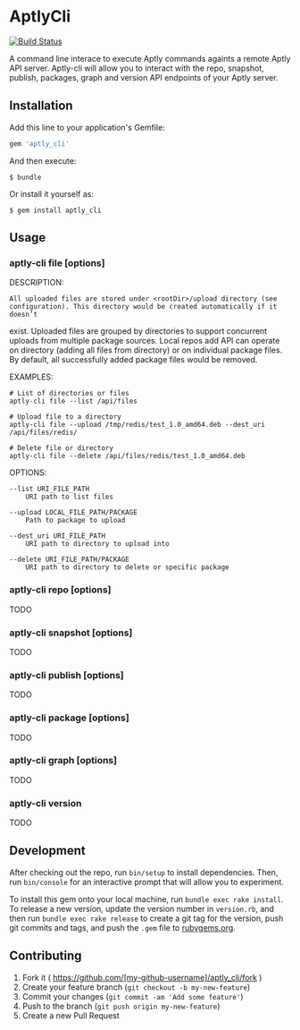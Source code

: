# AptlyCli

[![Build Status](https://travis-ci.org/sepulworld/aptly_cli.svg)](https://travis-ci.org/sepulworld/aptly_cli)

A command line interace to execute Aptly commands againts a remote Aptly API server.  Aptly-cli will allow you to interact with the repo, snapshot, publish, packages, graph and version API endpoints of your Aptly server.

## Installation

Add this line to your application's Gemfile:

```ruby
gem 'aptly_cli'
```

And then execute:

    $ bundle

Or install it yourself as:

    $ gem install aptly_cli

## Usage

###    aptly-cli file [options]

  DESCRIPTION:

    All uploaded files are stored under <rootDir>/upload directory (see configuration). This directory would be created automatically if it doesn’t
exist. Uploaded files are grouped by directories to support concurrent uploads from multiple package sources. Local repos add API can operate on
directory (adding all files from directory) or on individual package files. By default, all successfully added package files would be removed.

  EXAMPLES:

    # List of directories or files
    aptly-cli file --list /api/files

    # Upload file to a directory
    aptly-cli file --upload /tmp/redis/test_1.0_amd64.deb --dest_uri /api/files/redis/

    # Delete file or directory
    aptly-cli file --delete /api/files/redis/test_1.0_amd64.deb

  OPTIONS:

    --list URI_FILE_PATH
        URI path to list files

    --upload LOCAL_FILE_PATH/PACKAGE
        Path to package to upload

    --dest_uri URI_FILE_PATH
        URI path to directory to upload into

    --delete URI_FILE_PATH/PACKAGE
        URI path to directory to delete or specific package

###     aptly-cli repo [options]

TODO

###     aptly-cli snapshot [options]

TODO

###     aptly-cli publish [options]

TODO

###     aptly-cli package [options]

TODO

###     aptly-cli graph [options]

TODO

###     aptly-cli version

TODO

## Development

After checking out the repo, run `bin/setup` to install dependencies. Then, run `bin/console` for an interactive prompt that will allow you to experiment.

To install this gem onto your local machine, run `bundle exec rake install`. To release a new version, update the version number in `version.rb`, and then run `bundle exec rake release` to create a git tag for the version, push git commits and tags, and push the `.gem` file to [rubygems.org](https://rubygems.org).

## Contributing

1. Fork it ( https://github.com/[my-github-username]/aptly_cli/fork )
2. Create your feature branch (`git checkout -b my-new-feature`)
3. Commit your changes (`git commit -am 'Add some feature'`)
4. Push to the branch (`git push origin my-new-feature`)
5. Create a new Pull Request
